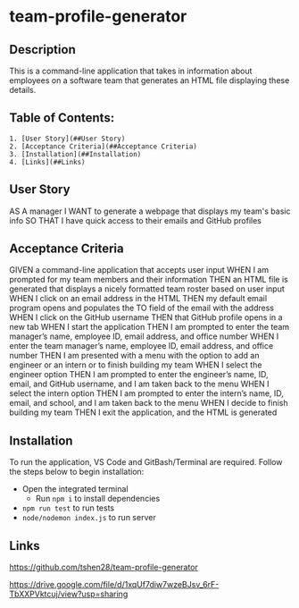 # team-profile-generator

## Description
This is a command-line application that takes in information about employees on a software team that generates an HTML file displaying these details.

## Table of Contents:
    1. [User Story](##User Story) 
    2. [Acceptance Criteria](##Acceptance Criteria)  
    3. [Installation](##Installation)
    4. [Links](##Links)

## User Story
AS A manager
I WANT to generate a webpage that displays my team's basic info
SO THAT I have quick access to their emails and GitHub profiles

## Acceptance Criteria
GIVEN a command-line application that accepts user input
WHEN I am prompted for my team members and their information
THEN an HTML file is generated that displays a nicely formatted team roster based on user input
WHEN I click on an email address in the HTML
THEN my default email program opens and populates the TO field of the email with the address
WHEN I click on the GitHub username
THEN that GitHub profile opens in a new tab
WHEN I start the application
THEN I am prompted to enter the team manager’s name, employee ID, email address, and office number
WHEN I enter the team manager’s name, employee ID, email address, and office number
THEN I am presented with a menu with the option to add an engineer or an intern or to finish building my team
WHEN I select the engineer option
THEN I am prompted to enter the engineer’s name, ID, email, and GitHub username, and I am taken back to the menu
WHEN I select the intern option
THEN I am prompted to enter the intern’s name, ID, email, and school, and I am taken back to the menu
WHEN I decide to finish building my team
THEN I exit the application, and the HTML is generated

## Installation
To run the application, VS Code and GitBash/Terminal are required. Follow the steps below to begin installation:

- Open the integrated terminal
    - Run `npm i` to install dependencies
- `npm run test` to run tests
- `node/nodemon index.js` to run server

## Links
https://github.com/tshen28/team-profile-generator

https://drive.google.com/file/d/1xqUf7diw7wzeBJsv_6rF-TbXXPVktcuj/view?usp=sharing 
